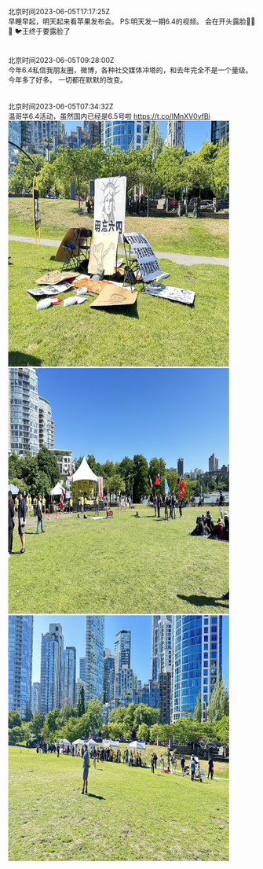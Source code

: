 北京时间2023-06-05T17:17:25Z<br>早睡早起，明天起来看苹果发布会。
PS:明天发一期6.4的视频。
会在开头露脸🥹🥹🥹
🐦王终于要露脸了<br><br><br>北京时间2023-06-05T09:28:00Z<br>今年6.4私信我朋友圈，微博，各种社交媒体冲塔的，和去年完全不是一个量级。
今年多了好多。
一切都在默默的改变。<br><br><br>北京时间2023-06-05T07:34:32Z<br>温哥华6.4活动，虽然国内已经是6.5号啦 https://t.co/IMnXV0yfBi<br><img src='/temp/image/2023/t-Month-6/1665502326126178304_0.jpg' width='450' height='500'><img src='/temp/image/2023/t-Month-6/1665502326126178304_1.jpg' width='450' height='500'><img src='/temp/image/2023/t-Month-6/1665502326126178304_2.jpg' width='450' height='500'><br><br>